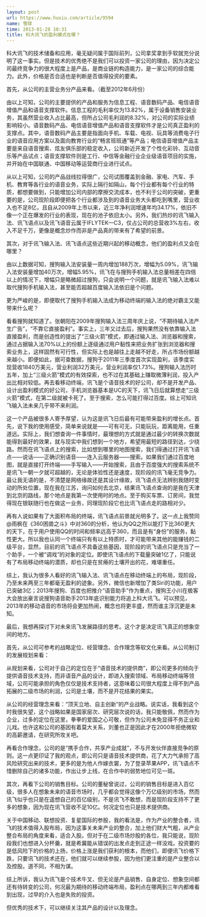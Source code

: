 ```yaml
---
layout: post
url: https://www.huxiu.com/article/9594
name: 雪球
time: 2013-01-28 10:31
title: 科大讯飞的盈利模式在哪？
---
```

科大讯飞的技术储备和应用，毫无疑问属于国际前列，公司拿奖拿到手软就充分说明了这一事实。但是技术的优秀绝不是我们可以投资一家公司的理由，因为决定公司最终竞争力的很大程度上是产品，是商业链的构造能力，是一家公司的综合能力。此外，价格是否合适也是判断是否值得投资的要素。

首先，从公司的主营业务分产品来看。（截至2012年6月份）

由以上可知，公司的主要提供的产品和服务为信息工程、语音数码产品、电信语音增值产品和语音支撑软件。信息工程的毛利率仅为13.82%，属于设备销售安装业务，其虽然营业收入占比最高，但所占公司毛利润的8.32%，对公司的实际业绩影响较小。语音数码产品、电信语音增值产品和语音支撑软件才是公司真正盈利的支撑点。其中，语音数码产品主要是指面向手机、车载、电视、玩具等消费电子行业的语音应用方案以及面向教育行业的“畅言班班通”等产品；电信语音增值产品主要是来自语音搜索、炫友俱乐部的稳定收入，公司新近开发了个性化彩铃、互动音乐等产品试点；语音支撑软件则是工行、中信等金融行业企业级语音项目的实施，并开始在中国联通、中国移动等运营商行业进行试点。

从以上可知，公司的产品战线拉得很广，公司试图覆盖到金融、家电、汽车、手机、教育等各行业的语音业务，实际上隔行如隔山，每个行业都有每个行业的特质，都想要做到，只能增加公司内部的摩擦交流成本，也不利于公司的突破，更重要的是，公司现阶段即便把各个行业都涉及到的语音业务大头都吃到嘴里，营业收入也不足8亿，且自从2009年上市以来，近三年净利润增速年均34.17%，依旧不像一个正在爆发的行业的表现，现在的池子依旧太小。另外，我们热炒的讯飞输入法、讯飞语点以及讯飞语音云属于IFLYTEK—C3，仅占公司的总营收3%左右，收入不足千万，更像是概念炒作而非是产品真的带来有了希望的前景。

其次，对于讯飞输入法、讯飞语点这些近期兴起的移动概念，他们的盈利点又会在哪里？

由以上数据可知，搜狗输入法安装量一周内增加188万次，增幅为5.09%，讯飞输入法安装量增加40万次，增幅5.95%，讯飞在与搜狗手机输入法总量相差在四倍以上的情况下，增幅只是略微超过搜狗，只会说明一个问题，就是讯飞输入法难以取代搜狗手机输入法，甚至能否超越百度输入法依旧是个问题。

更为严峻的是，即便取代了搜狗手机输入法成为移动终端的输入法的绝对霸主又能带来什么呢？

看看搜狗就知道了。张朝阳在2009年搜狗输入法三周年庆上说，“不期待输入法产生广告”，“不靠它直接盈利”。事实上，三年又过去后，搜狗果然没有依靠输入法直接盈利，而是创造性的提出了“三级火箭”模式，即通过输入法、浏览器和搜索，通过占据输入法70%以上的份额上逐级通过用户黏性来把业务扩张到浏览器和搜索业务上，这样固然有可行性，但实际上也是越往上走越不好走，所占市场份额越来越小。即便如此，据可查数据，搜狗于2011年三季度首次实现盈利，该季度实现营收1840万美元，营业利润32万美元，营业利润率仅1.73%。搜狗输入法历时五年，加上“三级火箭”模式的有效探索，也不过在其基础上赚取微薄利润，投入产出比相对较低。再去看移动终端，讯飞是个语音技术的好公司，却不是开发产品、设计出盈利模式的好公司，手机浏览器基本是UC的天下，讯飞日后就算想走“三级火箭”模式，在第二级就被卡死了。至于搜索，怎么可能打得过百度。综上可知讯飞输入法未来几乎带不来利润。

这一个产品被很多人寄予厚望，认为这是讯飞日后最有可能带来盈利的增长点。首先，说下我的使用感受，简单来说就是——可有可无，只能玩玩，距离能用，任重道远。实际上，我们想查询一件事情时，最理想的方式就是通过最少的转换次数就能得到最好的效果，就与现实中我们想到一个地方，希望用最短的路径到达，少绕路。然而在讯飞语点上的搜索，比如想到哪里的地图搜索，我们得通过打开讯飞语点——说话——正确识别语音——连入云服务器——搜索。如果我们通过百度地图，就是直接打开终端——手写输入——开始搜索，且由于百度强大的搜索系统不是讯飞一朝一夕就可超越的，无论是体验性还是速度，现阶段的讯飞毫无竞争力。最让我无语的是，不清楚是网络缘故还是其设计缘故，讯飞语点无法辨别我随时变动的所处位置，现在我在江苏，询问如何去北京，结果讯飞语点查询的是我在天津到北京的路线，那个地点是我第一次使用时的地点。至于购买车票、订房间，我觉得现在银联随行也在做这一业务，同理现阶段它也比讯飞语点走的路相对少。

再有人说如果有了大面积布局的终端，讯飞语点前景就光明多了。这一点上我赞同@雨枫在《360困兽之斗》中对360的分析，他认为QQ之所以能打下比360更大的天下，在于用户使用QQ的时间和频率远高于360，而且是有“身份”的服务，黏性更大。所以我也认同一个终端只有有以上特质时，才可能带来其他的能赚钱的二级平台，显然，目前的讯飞语点不具备这些基因，现阶段的讯飞语点只是充当了一个助手，一个被“调戏”的对象的定位。即使讯飞语点的下载量突破1亿了，只能说有了布局移动终端的潜质，却也只是在贫瘠的土壤开出的花，难堪重任。

综上，我认为很多人看好的讯飞输入法、讯飞语点在移动终端上的布局，现阶段，乃至未来两至三年都毫无盈利的迹象。另外，微信也新增加了类Siri的功能，用户已突破3亿；2013年搜狗、百度也把推介“语音助手”作为重点，搜狗王小川在极客大会放出豪言说搜狗语音助手2013年底识别能力将追上科大讯飞。可以预见，2013年的移动语音的市场将会更加热闹，概念也将更丰盛，然而谁主浮沉更是未知。

最后，我想再探讨下对未来讯飞发展路径的思考。这个才是决定讯飞真正的想象空间的地方。

首先，从公司可参考的战略定位、经营理念、合作理念等软文化来看。从公司制订的发展规划来看：

从规划来看，公司对于自己的定位在于“语音技术的提供商”，即公司更多的倾向于提供语音技术支持，而非语音产品的设计，即进入搜索领域、布局移动终端等领域，公司可能承担的角色仅仅是技术支持者，这意味着公司很大程度上得不到产品拓展的二级市场的利润，公司是土壤，而不是开花结果的果实。

从公司的经营理念来看：“顶天立地、自主创新”的产业战略。说实话，我看到这个时我很失望，这个战略如果是国家层次、研究层次说的话，我只能敬佩，然而作为企业，过多的定位在这里，拳拳的爱国之心可敬，但作为公司未免显得不务正业和儿戏。也许这和公司的基因有着莫大关系，刘董也正是因此才在2000年拒绝微软的高薪邀请，在研究所攻关吧。

再看合作理念，公司的是“携手合作，共享产业成就”，不与开发伙伴直接竞争的原则。这一点更印证了我的观点，即公司只是语音技术提供商，花了大力气承担了高风险研究出来的技术，更多的是为他人作嫁衣裳，为了登录苹果APP，讯飞语点不惜删除自己的诸多功能，作出让步上线，在合作中的弱势地位可见一斑。

其次，再看下公司的销售目标。公司的董秘曾说过，公司的销售目标是进入百亿级，很多人在想象未来的语音市场时，几乎都会觉得这像个万亿级别的市场，然而讯飞似乎也只是在遥想自己的百亿级别，不是讯飞不敢想，而是现阶段支持不了更多的想象，因为现在讯飞营收不足10亿。何况定位也只是技术提供商。

关于中国移动、联想投资、复星国际的参股，我的看法是，作为产业的整合者，讯飞的技术值得入股布局，因为这事关未来产业的整合，加上他们财大气粗，从产业整合布局的角度来看，适合入股。但对于在二级市场炒股的各位，我只能说，现阶段我们也想进入分杯羹，就是希冀能从错误的出发点走到正途一样没戏。投资要的是低风险下的价格的上扬，价格上涨是我们获利的根本，而他们，即便讯飞价格下跌，只要讯飞的技术还在，他们就可以继续参股，因为他们更注重的是产业整合以及控股。道不同，不相为谋。

综上所诉，我认为讯飞是个技术牛叉、但无论是产品销售、自身定位、想象空间都还有待转变的公司，何况最为期待的移动终端布局，盈利点在哪两到三年内都难看到出现，过早的介入也是失败的投资。

但优秀的技术下，可以继续关注其产品的设计以及理念。

